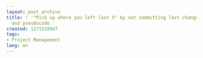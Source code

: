 ```yaml
---
layout: post_archive
title: ! '"Pick up where you left last X" by not committing last changes, good branches
  and pseudocode.'
created: 1271318947
tags:
- Project Management
lang: en
---
```


